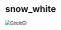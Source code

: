 # snow_white
[![CircleCI](https://circleci.com/gh/37eiddie/snow_white/tree/noproxy.svg?style=svg)](https://circleci.com/gh/37eiddie/snow_white/tree/noproxy)
